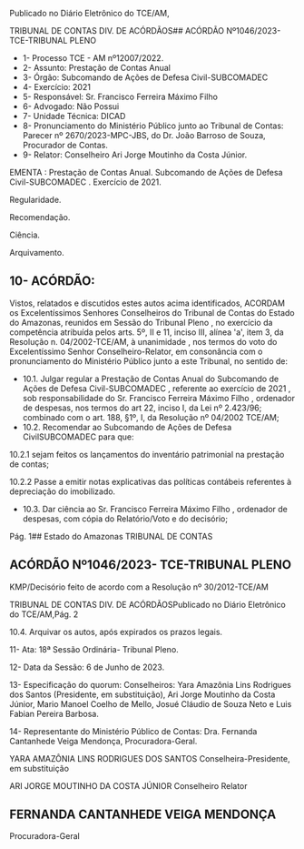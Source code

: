 Publicado  no  Diário  Eletrônico do TCE/AM,

TRIBUNAL DE CONTAS DIV. DE ACÓRDÃOS## ACÓRDÃO Nº1046/2023- TCE-TRIBUNAL PLENO

- 1- Processo TCE - AM nº12007/2022.
- 2- Assunto: Prestação de Contas Anual
- 3- Órgão: Subcomando de Ações de Defesa Civil-SUBCOMADEC
- 4- Exercício: 2021
- 5- Responsável: Sr. Francisco Ferreira Máximo Filho
- 6- Advogado: Não Possui
- 7- Unidade Técnica: DICAD
- 8- Pronunciamento  do  Ministério  Público  junto  ao  Tribunal  de  Contas: Parecer  nº 2670/2023-MPC-JBS, do Dr. João Barroso de Souza, Procurador de Contas.
- 9- Relator: Conselheiro Ari Jorge Moutinho da Costa Júnior.

EMENTA : Prestação de Contas Anual. Subcomando de Ações de Defesa Civil-SUBCOMADEC . Exercício de 2021.

Regularidade.

Recomendação.

Ciência.

Arquivamento.

## 10-  ACÓRDÃO:

Vistos, relatados e discutidos estes autos acima identificados, ACORDAM os Excelentíssimos Senhores Conselheiros do Tribunal de Contas do Estado do Amazonas, reunidos em Sessão do Tribunal Pleno , no exercício da competência atribuída pelos arts. 5º, II e 11, inciso III, alínea 'a', item 3, da Resolução n. 04/2002-TCE/AM, à unanimidade , nos termos do voto do Excelentíssimo Senhor Conselheiro-Relator, em consonância com o pronunciamento do Ministério Público junto a este Tribunal, no sentido de:

- 10.1. Julgar  regular a  Prestação  de  Contas  Anual  do Subcomando  de Ações  de  Defesa  Civil-SUBCOMADEC , referente  ao exercício  de 2021 ,  sob responsabilidade do Sr. Francisco Ferreira Máximo Filho , ordenador  de  despesas,  nos  termos  do  art  22,  inciso  I,  da  Lei  nº 2.423/96; combinado com o art. 188, §1º, I, da Resolução nº 04/2002 TCE/AM;
- 10.2. Recomendar ao Subcomando de Ações de Defesa CivilSUBCOMADEC para que:

10.2.1 sejam feitos os lançamentos do inventário patrimonial na prestação de contas;

10.2.2 Passe a emitir notas explicativas das políticas contábeis referentes à depreciação do imobilizado.

- 10.3. Dar  ciência ao Sr.  Francisco  Ferreira  Máximo  Filho ,  ordenador  de despesas, com cópia do Relatório/Voto e do decisório;

Pág. 1## Estado do Amazonas TRIBUNAL DE CONTAS

## ACÓRDÃO Nº1046/2023- TCE-TRIBUNAL PLENO

KMP/Decisório feito de acordo com a Resolução nº 30/2012-TCE/AM

TRIBUNAL DE CONTAS DIV. DE ACÓRDÃOSPublicado  no  Diário  Eletrônico do TCE/AM,Pág. 2

10.4. Arquivar os autos, após expirados os prazos legais.

11-  Ata: 18ª Sessão Ordinária- Tribunal Pleno.

12-  Data da Sessão: 6 de Junho de 2023.

13-  Especificação  do  quorum: Conselheiros:  Yara  Amazônia  Lins  Rodrigues  dos Santos  (Presidente,  em  substituição),  Ari  Jorge  Moutinho  da  Costa  Júnior,  Mario Manoel Coelho de Mello, Josué Cláudio de Souza Neto e Luis Fabian Pereira Barbosa.

14-  Representante do Ministério Público de Contas: Dra. Fernanda Cantanhede Veiga Mendonça, Procuradora-Geral.

YARA AMAZÔNIA LINS RODRIGUES DOS SANTOS Conselheira-Presidente, em substituição

ARI JORGE MOUTINHO DA COSTA JÚNIOR Conselheiro Relator

## FERNANDA CANTANHEDE VEIGA MENDONÇA

Procuradora-Geral